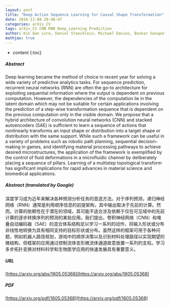 ```yaml
---
layout: post
title: "Deep Action Sequence Learning for Causal Shape Transformation"
date: 2016-11-08 20:48:47
categories: arXiv_CV
tags: arXiv_CV CNN RNN Deep_Learning Prediction
author: Kin Gwn Lore, Daniel Stoecklein, Michael Davies, Baskar Ganapathysubramanian, Soumik Sarkar
mathjax: true
---
```


* content
{:toc}

##### Abstract
Deep learning became the method of choice in recent year for solving a wide variety of predictive analytics tasks. For sequence prediction, recurrent neural networks (RNN) are often the go-to architecture for exploiting sequential information where the output is dependent on previous computation. However, the dependencies of the computation lie in the latent domain which may not be suitable for certain applications involving the prediction of a step-wise transformation sequence that is dependent on the previous computation only in the visible domain. We propose that a hybrid architecture of convolution neural networks (CNN) and stacked autoencoders (SAE) is sufficient to learn a sequence of actions that nonlinearly transforms an input shape or distribution into a target shape or distribution with the same support. While such a framework can be useful in a variety of problems such as robotic path planning, sequential decision-making in games, and identifying material processing pathways to achieve desired microstructures, the application of the framework is exemplified by the control of fluid deformations in a microfluidic channel by deliberately placing a sequence of pillars. Learning of a multistep topological transform has significant implications for rapid advances in material science and biomedical applications.

##### Abstract (translated by Google)
深度学习成为近年来解决各种预测分析任务的首选方法。对于序列预测，递归神经网络（RNN）通常是利用顺序信息的前提架构，其中输出取决于先前的计算。然而，计算的依赖性在于潜在的领域，其可能不适合涉及依赖于仅在可见域中的先前计算的逐步转换序列的预测的某些应用。我们提出，卷积神经网络（CNN）和堆叠自动编码器（SAE）的混合体系结构足以学习一系列的动作，将输入形状或分布非线性地转换为具有相同支持的目标形状或分布。虽然这样的框架可用于各种问题，例如机器人路径规划，游戏中的顺序决策以及识别材料处理路径以实现期望的微结构，但框架的应用通过控制流体变形微流体通道故意放置一系列的支柱。学习多步拓扑变换对材料科学和生物医学应用的快速发展具有重要意义。

##### URL
[https://arxiv.org/abs/1605.05368](https://arxiv.org/abs/1605.05368)

##### PDF
[https://arxiv.org/pdf/1605.05368](https://arxiv.org/pdf/1605.05368)

